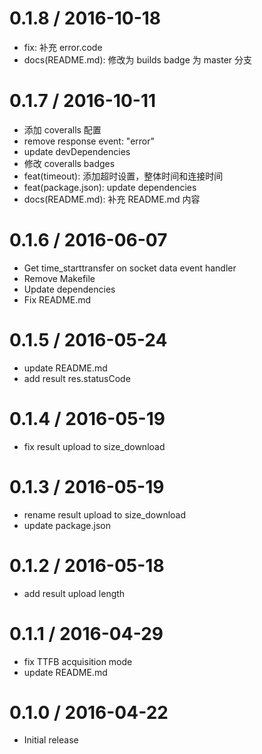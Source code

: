 0.1.8 / 2016-10-18
=================

  * fix: 补充 error.code
  * docs(README.md): 修改为 builds badge 为 master 分支

0.1.7 / 2016-10-11
=================

  * 添加 coveralls 配置
  * remove response event: "error"
  * update devDependencies
  * 修改 coveralls badges
  * feat(timeout): 添加超时设置，整体时间和连接时间
  * feat(package.json): update dependencies
  * docs(README.md): 补充 README.md 内容

0.1.6 / 2016-06-07
=================

  * Get time_starttransfer on socket data event handler
  * Remove Makefile
  * Update dependencies
  * Fix README.md

0.1.5 / 2016-05-24
==================

  * update README.md
  * add result res.statusCode

0.1.4 / 2016-05-19
==================

  * fix result upload to size_download

0.1.3 / 2016-05-19
==================

  * rename result upload to size_download
  * update package.json

0.1.2 / 2016-05-18
==================

  * add result upload length

0.1.1 / 2016-04-29
==================

  * fix TTFB acquisition mode
  * update README.md

0.1.0 / 2016-04-22
==================

  * Initial release
